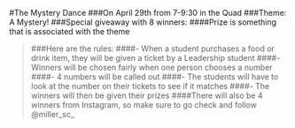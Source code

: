 #The Mystery Dance
###On April 29th from 7-9:30 in the Quad
###Theme: A Mystery!
###Special giveaway with 8 winners:
####Prize is something that is associated with the theme
>###Here are the rules:
>####- When a student purchases a food or drink item, they will be given a ticket by a Leadership student
>####- Winners will be chosen fairly when one person chooses a number
>####- 4 numbers will be called out
>####- The students will have to look at the number on their tickets to see if it matches
>####- The winners will then be given their prizes 
####There will also be 4 winners from Instagram, so make sure to go check and follow @miller_sc_
